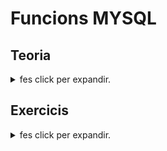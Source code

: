 # Funcions MYSQL

## Teoria
<details>
  <summary> fes click per expandir.</summary>

[Teoria](teoria/README.md)

</details>

## Exercicis
<details>
  <summary> fes click per expandir.</summary>

[f_Act_05_Apartat_001.sql](exercicis/f_Act_05_Apartat_001.sql)

</details>
